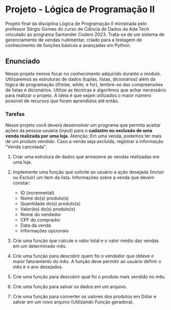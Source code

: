 # Projeto - Lógica de Programação II

Projeto final da disciplina Lógica de Programação II ministrada pelo professor Sérgio Gomes do curso de Ciência de Dados da Ada Tech vinculado ao programa Santander Coders 2023. Trata-se de um sistema de gerenciamento de vendas rudimentar, criado para a testagem de conhecimento de funções básicas e avançadas em Python.

## Enunciado

Nesse projeto iremos focar no conhecimento adquirido durante o módulo. Utilizaremos as estruturas de dados (tuplas, listas, dicionários) além da lógica de programação (if/else, while, e for), lembre-se das compreensões de listas e dicionários. Utilize as técnicas e algoritmos que achar necessário para realizar o projeto. A ideia é que sejam utilizados o maior número possível de recursos que foram aprendidos até então.

### Tarefas

Nesse projeto você deverá desenvolver um programa que permita aceitar ações da pessoa usuária (input) para o __cadastro ou exclusão de uma venda realizada por uma loja__. Atenção: Em uma venda, podemos ter mais de um produto vendido. Caso a venda seja excluída, registrar a informação "Venda cancelada".

1. Criar uma estrutura de dados que armazene as vendas realizadas em uma loja.
2. Implemente uma função que solicite ao usuário a ação desejada (Incluir ou Excluir) um item da lista.
    Informações sobre a venda que devem constar:
    - ID (incremental)
    - Nome do(s) produto(s)
    - Quantidade do(s) produto(s)
    - Valor(es) do(s) produto(s)
    - Nome do vendedor
    - CPF do comprador
    - Data da venda
    - Informações opcionais

3. Crie uma função que calcule o valor total e o valor médio das vendas em um determinado mês.
4. Crie uma função para descobrir quem foi o vendedor que obteve o maior faturamento do mês. A função deve permitir ao usuário definir o mês e o ano desejados.
5. Crie uma função para descobrir qual foi o produto mais vendido no mês.
6. Crie uma função para salvar os dados em um arquivo.
7. Crie uma função para converter os valores dos produtos em Dólar e salvar em um novo arquivo (Utilizando Função geradora).
